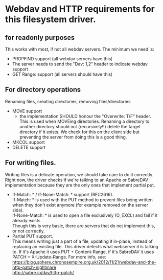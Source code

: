 
# Webdav and HTTP requirements for this filesystem driver.

## for readonly purposes

This works with most, if not all webdav servers. The minimum we need is:

- PROPFIND support (all webdav servers have this)
- The server needs to send the "Dav: 1,2" header to indicate webdav support
- GET Range: support (all servers should have this)

## For directory operations

Renaming files, creating directories, removing files/directories

- MOVE support
  * the implementation SHOULD honour the "Overwrite: T/F" header. This
    is used when MOVEing directories. Renaming a directory to another
    directory should not (recursively!!) delete the target directory if
    it exists. We check for this on the client side but preventing the
    server from doing this is a good thing.
- MKCOL support
- DELETE support

## For writing files.

Writing files is a delicate operation, we should take care to do it
correctly. Right now, the driver checks if we're talking to an Apache
or SabreDAV implementation because they are the only ones that implement
partial put.

- If-Match: * / If-None-Match: * support (RFC2616).  
  If-Match: * is used with the PUT method to prevent files being written
  when they don't exist anymore (for example removed on the server side).  
  If-None-Match: * is used to open a file exclusively (O_EXCL) and fail
  if it already exists.  
  Though this is very basic, there are servers that do not implement this,
  or not correctly.
- Partial PUT support.  
  This means writing just a part of a file, updating it in-place, instead
  of replacing an existing file. This driver detects what webserver it is
  talking  to. If it's Apache it uses PUT + Content-Range, if it's
  SabreDAV it uses PATCH + X-Update-Range. For more info, see:  
  https://blog.sphere.chronosempire.org.uk/2012/11/21/webdav-and-the-http-patch-nightmare  
  http://sabre.io/dav/http-patch/  

